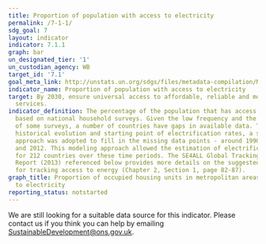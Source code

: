 ```yaml
---
title: Proportion of population with access to electricity
permalink: /7-1-1/
sdg_goal: 7
layout: indicator
indicator: 7.1.1
graph: bar
un_designated_tier: '1'
un_custodian_agency: WB
target_id: '7.1'
goal_meta_link: http://unstats.un.org/sdgs/files/metadata-compilation/Metadata-Goal-7.pdf
indicator_name: Proportion of population with access to electricity
target: By 2030, ensure universal access to affordable, reliable and modern energy
  services.
indicator_definition: The percentage of the population that has access to electricity,
  based on national household surveys. Given the low frequency and the regional distribution
  of some surveys, a number of countries have gaps in available data. To develop the
  historical evolution and starting point of electrification rates, a simple modeling
  approach was adopted to fill in the missing data points - around 1990, 2000, 2010
  and 2012. This modeling approach allowed the estimation of electrification rates
  for 212 countries over these time periods. The SE4ALL Global Tracking Framework
  Report (2013) referenced below provides more details on the suggested methodology
  for tracking access to energy (Chapter 2, Section 1, page 82-87).
graph_title: Proportion of occupied housing units in metropolitan areas with access
  to electricity
reporting_status: notstarted
---
```


We are still looking for a suitable data source for this indicator. Please contact us if you think you can help by emailing <a href="mailto:SustainableDevelopment@ons.gov.uk">SustainableDevelopment@ons.gov.uk</a>.


